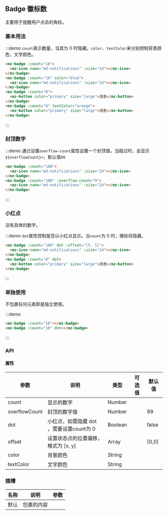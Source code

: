 ## Badge 徽标数

主要用于提醒用户点击的角标。

### 基本用法
:::demo `count`表示数量，当其为 0 时隐藏。`color`、`textColor`来分别控制背景颜色、文字颜色。
```html
<mz-badge :count="10">
  <mz-icon name="md-notifications" :size="24"></mz-icon>
</mz-badge>
<mz-badge :count="10" color="blue">
  <mz-icon name="md-notifications" :size="24"></mz-icon>
</mz-badge>
<mz-badge :count="8">
  <mz-button color="primary" size="large">消息</mz-button>
</mz-badge>
<mz-badge :count="8" textColor="orange">
  <mz-button color="primary" size="large">消息</mz-button>
</mz-badge>
```
:::

### 封顶数字
:::demo 通过设置`overflow-count`属性设置一个封顶值，当超过时，会显示`${overflowCount}+`，默认值`99`
```html
<mz-badge :count="100">
  <mz-icon name="md-notifications" :size="24"></mz-icon>
</mz-badge>
<mz-badge :count="100" :overflow-count="9">
  <mz-icon name="md-notifications" :size="24"></mz-icon>
</mz-badge>
```
:::

### 小红点

没有具体的数字。

:::demo `dot`属性控制是否以小红点显示。当`count`为 0 时，徽标将隐藏。
```html
<mz-badge :count="100" dot :offset="[5, 5]">
  <mz-icon name="md-notifications" :size="24"></mz-icon>
</mz-badge>
<mz-badge :count="8" dot>
  <mz-button color="primary" size="large">消息</mz-button>
</mz-badge>
```
:::

### 单独使用

不包裹任何元素即是独立使用。

:::demo 
```html
<mz-badge :count="10"></mz-badge>
<mz-badge :count="10" dot></mz-badge>
```
:::

### API

#### 属性

| 参数 | 说明 | 类型 | 可选值 |默认值|
| --- | --- | --- | --- |---|
|count|显示的数字|Number|||
|overflowCount|封顶的数字值|Number||99|
|dot|小红点，如需隐藏 dot ，需要设置count为 0|Boolean||false|
|offset|设置状态点的位置偏移，格式为 [x, y]|Array||[0,0]|
|color|背景颜色|String|||
|textColor|文字颜色|String|||


### 插槽

| 名称 | 说明 | 参数 |
| --- | --- | --- |
|默认|包裹的内容||

